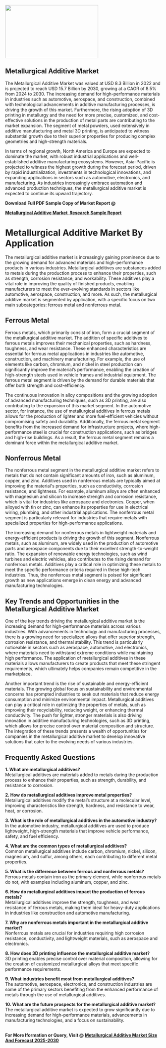 <p><img class="alignnone size-medium wp-image-20088" src="https://ffe5etoiles.com/wp-content/uploads/2024/12/MST1-300x171.png" alt="" width="300" height="171" /></p><p><h2>Metallurgical Additive Market </h2><p>The Metallurgical Additive Market was valued at USD 8.3 Billion in 2022 and is projected to reach USD 15.7 Billion by 2030, growing at a CAGR of 8.5% from 2024 to 2030. The increasing demand for high-performance materials in industries such as automotive, aerospace, and construction, combined with technological advancements in additive manufacturing processes, is driving the growth of this market. Furthermore, the rising adoption of 3D printing in metallurgy and the need for more precise, customized, and cost-effective solutions in the production of metal parts are contributing to the market expansion. The segment of metal powders, used extensively in additive manufacturing and metal 3D printing, is anticipated to witness substantial growth due to their superior properties for producing complex geometries and high-strength materials.</p><p>In terms of regional growth, North America and Europe are expected to dominate the market, with robust industrial applications and well-established additive manufacturing ecosystems. However, Asia-Pacific is projected to witness the highest growth during the forecast period, driven by rapid industrialization, investments in technological innovations, and expanding applications in sectors such as automotive, electronics, and manufacturing. As industries increasingly embrace automation and advanced production techniques, the metallurgical additive market is expected to continue its upward trajectory.</p></p><p><strong>Download Full PDF Sample Copy of Market Report @</strong></p><p><strong><a href="https://www.verifiedmarketreports.com/download-sample/?rid=425800&utm_source=Sites-google&utm_medium=265" target="_blank">Metallurgical Additive Market &nbsp;Research Sample Report</a></strong></p><p><h1>Metallurgical Additive Market By Application</h1><p>The metallurgical additive market is increasingly gaining prominence due to the growing demand for advanced materials and high-performance products in various industries. Metallurgical additives are substances added to metals during the production process to enhance their properties, such as strength, corrosion resistance, and workability. These additives play a vital role in improving the quality of finished products, enabling manufacturers to meet the ever-evolving standards in sectors like automotive, aerospace, construction, and more. As such, the metallurgical additive market is segmented by application, with a specific focus on two main subcategories: ferrous metal and nonferrous metal.</p><h2>Ferrous Metal</h2><p>Ferrous metals, which primarily consist of iron, form a crucial segment of the metallurgical additive market. The addition of specific additives to ferrous metals improves their mechanical properties, such as hardness, toughness, and wear resistance. These enhanced characteristics are essential for ferrous metal applications in industries like automotive, construction, and machinery manufacturing. For example, the use of elements like carbon, chromium, and nickel in steel production can significantly improve the material’s performance, enabling the creation of high-strength steels used in vehicle frames and industrial equipment. The ferrous metal segment is driven by the demand for durable materials that offer both strength and cost-efficiency.</p><p>The continuous innovation in alloy compositions and the growing adoption of advanced manufacturing techniques, such as 3D printing, are also contributing to the expansion of this market segment. In the automotive sector, for instance, the use of metallurgical additives in ferrous metals allows for the production of lighter and more fuel-efficient vehicles without compromising safety and durability. Additionally, the ferrous metal segment benefits from the increased demand for infrastructure projects, where high-performance steel is crucial for construction applications, such as bridges and high-rise buildings. As a result, the ferrous metal segment remains a dominant force within the metallurgical additive market.</p><h2>Nonferrous Metal</h2><p>The nonferrous metal segment in the metallurgical additive market refers to metals that do not contain significant amounts of iron, such as aluminum, copper, and zinc. Additives used in nonferrous metals are typically aimed at improving the material's properties, such as conductivity, corrosion resistance, and lightness. For example, aluminum alloys are often enhanced with magnesium and silicon to increase strength and corrosion resistance, which is vital for industries like aerospace and electronics. Copper, when alloyed with tin or zinc, can enhance its properties for use in electrical wiring, plumbing, and other industrial applications. The nonferrous metal segment is particularly relevant for industries that require metals with specialized properties for high-performance applications.</p><p>The increasing demand for nonferrous metals in lightweight materials and energy-efficient products is driving the growth of this segment. Nonferrous metals, such as aluminum, are widely used in the production of automotive parts and aerospace components due to their excellent strength-to-weight ratio. The expansion of renewable energy technologies, such as wind turbines and electric vehicles, also contributes to the rising demand for nonferrous metals. Additives play a critical role in optimizing these metals to meet the specific performance criteria required in these high-tech industries. Thus, the nonferrous metal segment is poised for significant growth as new applications emerge in clean energy and advanced manufacturing technologies.</p><h2>Key Trends and Opportunities in the Metallurgical Additive Market</h2><p>One of the key trends driving the metallurgical additive market is the increasing demand for high-performance materials across various industries. With advancements in technology and manufacturing processes, there is a growing need for specialized alloys that offer superior strength, corrosion resistance, and thermal stability. This trend is particularly noticeable in sectors such as aerospace, automotive, and electronics, where materials need to withstand extreme conditions while maintaining high performance. The application of metallurgical additives in these materials allows manufacturers to create products that meet these stringent requirements, which ultimately helps companies remain competitive in the marketplace.</p><p>Another important trend is the rise of sustainable and energy-efficient materials. The growing global focus on sustainability and environmental concerns has prompted industries to seek out materials that reduce energy consumption and minimize environmental impact. Metallurgical additives can play a critical role in optimizing the properties of metals, such as improving their recyclability, reducing weight, or enhancing thermal conductivity. The push for lighter, stronger materials is also driving innovation in additive manufacturing technologies, such as 3D printing, which allows for precise control over material composition and structure. The integration of these trends presents a wealth of opportunities for companies in the metallurgical additive market to develop innovative solutions that cater to the evolving needs of various industries.</p><h2>Frequently Asked Questions</h2><p><strong>1. What are metallurgical additives?</strong><br>Metallurgical additives are materials added to metals during the production process to enhance their properties, such as strength, durability, and resistance to corrosion.</p><p><strong>2. How do metallurgical additives improve metal properties?</strong><br>Metallurgical additives modify the metal’s structure at a molecular level, improving characteristics like strength, hardness, and resistance to wear, heat, or corrosion.</p><p><strong>3. What is the role of metallurgical additives in the automotive industry?</strong><br>In the automotive industry, metallurgical additives are used to produce lightweight, high-strength materials that improve vehicle performance, safety, and fuel efficiency.</p><p><strong>4. What are the common types of metallurgical additives?</strong><br>Common metallurgical additives include carbon, chromium, nickel, silicon, magnesium, and sulfur, among others, each contributing to different metal properties.</p><p><strong>5. What is the difference between ferrous and nonferrous metals?</strong><br>Ferrous metals contain iron as the primary element, while nonferrous metals do not, with examples including aluminum, copper, and zinc.</p><p><strong>6. How do metallurgical additives impact the production of ferrous metals?</strong><br>Metallurgical additives improve the strength, toughness, and wear resistance of ferrous metals, making them ideal for heavy-duty applications in industries like construction and automotive manufacturing.</p><p><strong>7. Why are nonferrous metals important in the metallurgical additive market?</strong><br>Nonferrous metals are crucial for industries requiring high corrosion resistance, conductivity, and lightweight materials, such as aerospace and electronics.</p><p><strong>8. How does 3D printing influence the metallurgical additive market?</strong><br>3D printing enables precise control over material composition, allowing for the creation of customized metallurgical alloys that meet specific performance requirements.</p><p><strong>9. What industries benefit most from metallurgical additives?</strong><br>The automotive, aerospace, electronics, and construction industries are some of the primary sectors benefiting from the enhanced performance of metals through the use of metallurgical additives.</p><p><strong>10. What are the future prospects for the metallurgical additive market?</strong><br>The metallurgical additive market is expected to grow significantly due to increasing demand for high-performance materials, advancements in manufacturing technologies, and a focus on sustainability.</p><strong><br />For More Iformation or Query, Visit @ <a href="https://www.verifiedmarketreports.com/product/metallurgical-additive-market/" target="_blank">Metallurgical Additive Market Size And Forecast 2025-2030</a></strong></p>
